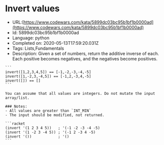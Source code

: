 # Invert values

 - URL:[https://www.codewars.com/kata/5899dc03bc95b1bf1b0000ad](https://www.codewars.com/kata/5899dc03bc95b1bf1b0000ad)
 - Id: 5899dc03bc95b1bf1b0000ad
 - Language: python
 - Completed on: 2020-05-13T17:59:20.031Z
 - Tags: Lists,Fundamentals
 - Description:
Given a set of numbers, return the additive inverse of each. Each positive becomes negatives, and the negatives become positives.

~~~if-not:racket
```
invert([1,2,3,4,5]) == [-1,-2,-3,-4,-5]
invert([1,-2,3,-4,5]) == [-1,2,-3,4,-5]
invert([]) == []
```
~~~

```if:javascript,python,ruby,php,elixir,dart
You can assume that all values are integers. Do not mutate the input array/list.
```

```if:c
### Notes:
- All values are greater than `INT_MIN`
- The input should be modified, not returned.
```
~~~if:racket
```racket
(invert '(1 2 3 4 5))   ; '(-1 -2 -3 -4 -5)
(invert '(1 -2 3 -4 5)) ; '(-1 2 -3 4 -5)
(invert '())            ; '()
```
~~~
